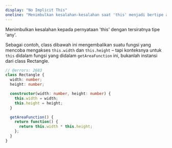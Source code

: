 ```yaml
---
display: "No Implicit This"
oneline: "Menimbulkan kesalahan-kesalahan saat 'this' menjadi bertipe any"
---
```


Menimbulkan kesalahan kepada pernyataan 'this' dengan tersiratnya tipe 'any'.

Sebagai contoh, class dibawah ini mengembalikan suatu fungsi yang mencoba mengakses `this.width` dan `this.height` – tapi konteksnya
untuk `this` didalam fungsi yang didalam `getAreaFunction` ini, bukanlah instansi dari class Rectangle.

```ts twoslash
// @errors: 2683
class Rectangle {
  width: number;
  height: number;

  constructor(width: number, height: number) {
    this.width = width;
    this.height = height;
  }

  getAreaFunction() {
    return function() {
      return this.width * this.height;
    };
  }
}
```
